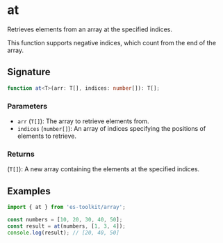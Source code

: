 # at

Retrieves elements from an array at the specified indices.

This function supports negative indices, which count from the end of the array.

## Signature

```typescript
function at<T>(arr: T[], indices: number[]): T[];
```

### Parameters

- `arr` (`T[]`): The array to retrieve elements from.
- `indices` (`number[]`): An array of indices specifying the positions of elements to retrieve.

### Returns

(`T[]`): A new array containing the elements at the specified indices.

## Examples

```typescript
import { at } from 'es-toolkit/array';

const numbers = [10, 20, 30, 40, 50];
const result = at(numbers, [1, 3, 4]);
console.log(result); // [20, 40, 50]
```
